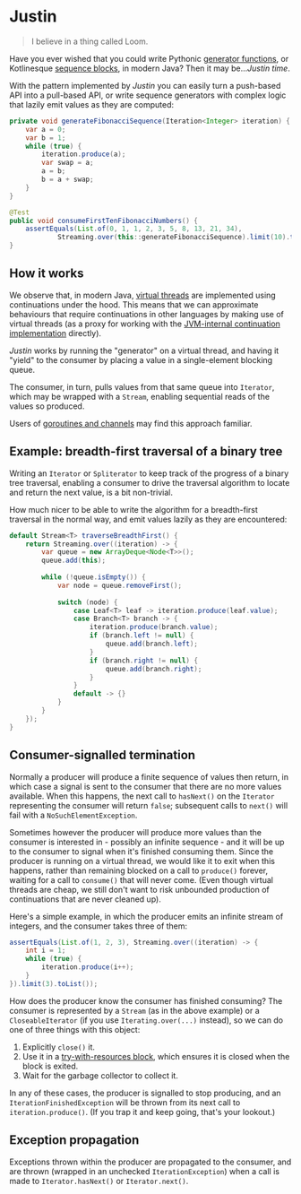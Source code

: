 # Justin

> I believe in a thing called Loom.
 
Have you ever wished that you could write Pythonic [generator functions](https://wiki.python.org/moin/Generators), or Kotlinesque [sequence blocks](https://kotlinlang.org/api/core/kotlin-stdlib/kotlin.sequences/sequence.html), in modern Java? Then it may be..._Justin time_.

With the pattern implemented by _Justin_ you can easily turn a push-based API into a pull-based API, or write sequence generators with complex logic that lazily emit values as they are computed:

```java
private void generateFibonacciSequence(Iteration<Integer> iteration) {
    var a = 0;
    var b = 1;
    while (true) {
        iteration.produce(a);
        var swap = a;
        a = b;
        b = a + swap;
    }
}

@Test
public void consumeFirstTenFibonacciNumbers() {
    assertEquals(List.of(0, 1, 1, 2, 3, 5, 8, 13, 21, 34),
            Streaming.over(this::generateFibonacciSequence).limit(10).toList());
}
```

## How it works

We observe that, in modern Java, [virtual threads](https://docs.oracle.com/en/java/javase/21/core/virtual-threads.html) are implemented using continuations under the hood. This means that we can approximate behaviours that require continuations in other languages by making use of virtual threads (as a proxy for working with the [JVM-internal continuation implementation](https://github.com/openjdk/loom/blob/fibers/src/java.base/share/classes/jdk/internal/vm/Continuation.java) directly).

_Justin_ works by running the "generator" on a virtual thread, and having it "yield" to the consumer by placing a value in a single-element blocking queue.

The consumer, in turn, pulls values from that same queue into `Iterator`, which may be wrapped with a `Stream`, enabling sequential reads of the values so produced.

Users of [goroutines and channels](https://go.dev/tour/concurrency/4) may find this approach familiar.

## Example: breadth-first traversal of a binary tree

Writing an `Iterator` or `Spliterator` to keep track of the progress of a binary tree traversal, enabling a consumer to drive the traversal algorithm to locate and return the next value, is a bit non-trivial.

How much nicer to be able to write the algorithm for a breadth-first traversal in the normal way, and emit values lazily as they are encountered:

```java
default Stream<T> traverseBreadthFirst() {
    return Streaming.over((iteration) -> {
        var queue = new ArrayDeque<Node<T>>();
        queue.add(this);
    
        while (!queue.isEmpty()) {
            var node = queue.removeFirst();
    
            switch (node) {
                case Leaf<T> leaf -> iteration.produce(leaf.value);
                case Branch<T> branch -> {
                    iteration.produce(branch.value);
                    if (branch.left != null) {
                        queue.add(branch.left);
                    }
                    if (branch.right != null) {
                        queue.add(branch.right);
                    }
                }
                default -> {}
            }
        }
    });
}
```

## Consumer-signalled termination

Normally a producer will produce a finite sequence of values then return, in which case a signal is sent to the consumer that there are no more values available. When this happens, the next call to `hasNext()` on the `Iterator` representing the consumer will return `false`; subsequent calls to `next()` will fail with a `NoSuchElementException`.

Sometimes however the producer will produce more values than the consumer is interested in - possibly an infinite sequence - and it will be up to the consumer to signal when it's finished consuming them. Since the producer is running on a virtual thread, we would like it to exit when this happens, rather than remaining blocked on a call to `produce()` forever, waiting for a call to `consume()` that will never come. (Even though virtual threads are cheap, we still don't want to risk unbounded production of continuations that are never cleaned up). 

Here's a simple example, in which the producer emits an infinite stream of integers, and the consumer takes three of them:

```java
assertEquals(List.of(1, 2, 3), Streaming.over((iteration) -> {
    int i = 1;
    while (true) {
        iteration.produce(i++);
    }
}).limit(3).toList());
```

How does the producer know the consumer has finished consuming? The consumer is represented by a `Stream` (as in the above example) or a `CloseableIterator` (if you use `Iterating.over(...)` instead), so we can do one of three things with this object:

1. Explicitly `close()` it.
2. Use it in a [try-with-resources block](https://docs.oracle.com/javase/tutorial/essential/exceptions/tryResourceClose.html), which ensures it is closed when the block is exited.
3. Wait for the garbage collector to collect it.

In any of these cases, the producer is signalled to stop producing, and an `IterationFinishedException` will be thrown from its next call to `iteration.produce()`. (If you trap it and keep going, that's your lookout.)

## Exception propagation

Exceptions thrown within the producer are propagated to the consumer, and are thrown (wrapped in an unchecked `IterationException`) when a call is made to `Iterator.hasNext()` or `Iterator.next()`.


